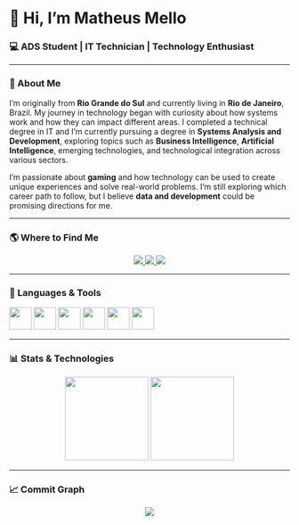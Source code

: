 <h1 align="left">👋 Hi, I’m Matheus Mello</h1>
<h3 align="left">💻 ADS Student | IT Technician | Technology Enthusiast</h3>

---

### 📌 About Me
I’m originally from **Rio Grande do Sul** and currently living in **Rio de Janeiro**, Brazil. My journey in technology began with curiosity about how systems work and how they can impact different areas. I completed a technical degree in IT and I’m currently pursuing a degree in **Systems Analysis and Development**, exploring topics such as **Business Intelligence**, **Artificial Intelligence**, emerging technologies, and technological integration across various sectors.

I’m passionate about **gaming** and how technology can be used to create unique experiences and solve real-world problems. I’m still exploring which career path to follow, but I believe **data and development** could be promising directions for me.

---

### 🌎 Where to Find Me
<p align="center">
    <a href="https://github.com/mmellozzz">
        <img src="https://custom-icon-badges.demolab.com/github/followers/mmellozzz?color=236ad3&labelColor=1155ba&style=for-the-badge&logo=github&label=Followers&logoColor=white"/>
    </a>
    <a href="mailto:mellomatheus.contato@gmail.com">
        <img src="https://custom-icon-badges.demolab.com/badge/Email-D14836?style=for-the-badge&logo=gmail&logoColor=white"/>
    </a>
    <a href="https://discordapp.com/users/_xonen_">
        <img src="https://custom-icon-badges.demolab.com/badge/Discord-5865F2?style=for-the-badge&logo=discord&logoColor=white"/>
    </a>
</p>

---

### 🚀 Languages & Tools
<p align="left">
    <img src="https://cdn.jsdelivr.net/gh/devicons/devicon/icons/html5/html5-plain.svg" width="40" height="40"/>
    <img src="https://cdn.jsdelivr.net/gh/devicons/devicon/icons/css3/css3-plain.svg" width="40" height="40"/>
    <img src="https://cdn.jsdelivr.net/gh/devicons/devicon/icons/java/java-plain.svg" width="40" height="40"/>
    <img src="https://cdn.jsdelivr.net/gh/devicons/devicon/icons/python/python-plain.svg" width="40" height="40"/>
    <img src="https://cdn.jsdelivr.net/gh/devicons/devicon/icons/postgresql/postgresql-plain.svg" width="40" height="40"/>
    <img src="https://cdn.jsdelivr.net/gh/devicons/devicon/icons/git/git-plain.svg" width="40" height="40"/>
</p>

---

### 📊 Stats & Technologies
<p align="center">
  <img height="150em" src="https://github-readme-stats.vercel.app/api?username=mmellozzz&show_icons=true&theme=tokyonight&include_all_commits=true&count_private=true&locale=en"/>
  <img height="150em" src="https://github-readme-stats.vercel.app/api/top-langs/?username=mmellozzz&layout=compact&theme=tokyonight&custom_title=Technologies"/>
</p>

---

### 📈 Commit Graph
<p align="center">
  <img src="https://github-readme-activity-graph.vercel.app/graph?username=mmellozzz&theme=tokyo-night&hide_border=true"/>
</p>
